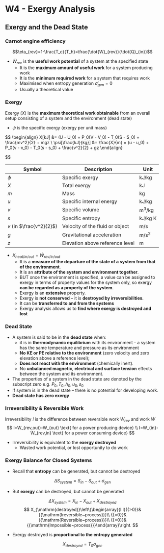 # W4 - Exergy Analysis

## Exergy and the Dead State

### Carnot engine efficiency

$$\eta_{rev}=1-\frac{T_c}{T_h}=\frac{\dot{W}_{rev}}{\dot{Q}_{in}}$$

- $\dot{W}_{rev}$ is the **useful work potential** of a system at the specified state
    - It is the **maximum amount of useful work** for a system producing work
    - It is the **minimum required work** for a system that requires work
    - Maximised when entropy generation $\dot{\sigma}_{gen} = 0$
    - Usually a theoretical value

### Exergy

Exergy ($X$) is the **maximum theoretical work obtainable** from an overall setup consisting of a system and the environment (dead state)

- $\psi$ is the specific exergy (exergy per unit mass)

$$
\begin{align}
X[kJ] &= (U - U_0) + P_0(V - V_0) - T_0(S - S_0) + \frac{mv^2}{2} + mgz \\
\psi[\frac{kJ}{kg}] &= \frac{X}{m} = (u - u_0) + P_0(v - v_0) - T_0(s - s_0) + \frac{v^2}{2} + gz
\end{align}

$$

| Symbol                   | Description                     | Unit                   |
| ------------------------ | ------------------------------- | ---------------------- |
| $\phi$                   | Specific exergy                 | $\text{kJ/kg}$         |
| $X$                      | Total exergy                    | $\text{kJ}$            |
| $m$                      | Mass                            | $\text{kg}$            |
| $u$                      | Specific internal energy        | $\text{kJ/kg}$         |
| $v$                      | Specific volume                 | $\text{m}^3/\text{kg}$ |
| $s$                      | Specific entropy                | $\text{kJ/kg K}$       |
| $v$ (in $\frac{v^2}{2}$) | Velocity of the fluid or object | $\text{m/s}$           |
| $g$                      | Gravitational acceleration      | $\text{m/s}^2$         |
| $z$                      | Elevation above reference level | $\text{m}$             |

- $X_{heat/in/out} = \dot{W}_{rev/in/out}$
    - It is a **measure of the departure of the state of a system from that of the environment**.
    - It is an **attribute of the system and environment together**.
    - BUT once the environment is specified, a value can be assigned to exergy in terms of property values for the system only, so exergy **can be regarded as a property of the system**.
    - Exergy is an **extensive** property.
    - Exergy is **not conserved** – it is **destroyed by irreversibilities**.
    - It can be **transferred to and from the systems**
    - Exergy analysis allows us to **find where exergy is destroyed and lost**

### Dead State

- A system is said to be in the **dead state** when:
    - it is in **thermodynamic equilibrium** with its environment - a system has the same temperature and pressure as its environment
    - **No KE or PE relative to the environment** (zero velocity and zero elevation above a reference level);
    - **Does not react with the environment** (chemically inert).
    - No **unbalanced magnetic, electrical and surface tension** effects between the system and its environment.
- The properties of a system in the dead state are denoted by the subscript zero e.g. $P_0, T_0, h_0, u_0, s_0$
- If system is in the dead state – there is no potential for developing work.
- **Dead state has zero exergy**

### Irreversibility & Reversible Work

Irreversibility $I$ is the difference between reversible work $W_{rev}$ and work $W$
$$
I=W_{rev,out}-W_{out} \text{ for a power producing device} \\
I=W_{in}-W_{rev,in} \text{ for a power consuming device}
$$

- Irreversibility is equivalent to the **exergy destroyed**
    - Wasted work potential, or lost opportunity to do work

### Exergy Balance for Closed Systems

- Recall that **entropy** can be generated, but cannot be destroyed

$$
\Delta S_{system} = S_{in} - S_{out} + \sigma_{gen}
$$

- But **exergy** can be destroyed, but cannot be generated

$$
\Delta X_{system} = X_{in} - X_{out} + X_{destroyed}
$$
$$
X_{\mathrm{destroyed}}\left\{\begin{array}{l l}{{>0}}&{{\mathrm{Ireversible~process}}}\\ {{=0}}&{{\mathrm{Reversible~process}}}\\ {{<0}}&{{\mathrm{Impossible~process}}}\end{array}\right.
$$

- Exergy destroyed is **proportional to the entropy generated**

$$
X_{destroyed} = T_0\sigma_{gen}
$$
